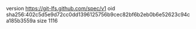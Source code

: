 version https://git-lfs.github.com/spec/v1
oid sha256:402c5d5e9d72cc0dd1396125756b9cec82bf6b2eb0b6e52623c94ca185b3559a
size 1116

